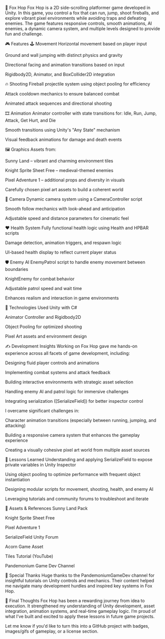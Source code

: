 🦊 Fox Hop
Fox Hop is a 2D side-scrolling platformer game developed in Unity. In this game, you control a fox that can run, jump, shoot fireballs, and explore vibrant pixel environments while avoiding traps and defeating enemies. The game features responsive controls, smooth animations, AI enemies, a dynamic camera system, and multiple levels designed to provide fun and challenge.

🎮 Features
🕹️ Movement
Horizontal movement based on player input

Ground and wall jumping with distinct physics and gravity

Directional facing and animation transitions based on input

Rigidbody2D, Animator, and BoxCollider2D integration

🔥 Shooting
Fireball projectile system using object pooling for efficiency

Attack cooldown mechanics to ensure balanced combat

Animated attack sequences and directional shooting

🎞️ Animation
Animator controller with state transitions for:
Idle, Run, Jump, Attack, Get Hurt, and Die

Smooth transitions using Unity's "Any State" mechanism

Visual feedback animations for damage and death events

🖼️ Graphics
Assets from:

Sunny Land – vibrant and charming environment tiles

Knight Sprite Sheet Free – medieval-themed enemies

Pixel Adventure 1 – additional props and diversity in visuals

Carefully chosen pixel art assets to build a coherent world

🎥 Camera
Dynamic camera system using a CameraController script

Smooth follow mechanics with look-ahead and anticipation

Adjustable speed and distance parameters for cinematic feel

❤️ Health System
Fully functional health logic using Health and HPBAR scripts

Damage detection, animation triggers, and respawn logic

UI-based health display to reflect current player status

🛡️ Enemy AI
EnemyPatrol script to handle enemy movement between boundaries

KnightEnemy for combat behavior

Adjustable patrol speed and wait time

Enhances realism and interaction in game environments

🔧 Technologies Used
Unity with C#

Animator Controller and Rigidbody2D

Object Pooling for optimized shooting

Pixel Art assets and environment design

✍️ Development Insights
Working on Fox Hop gave me hands-on experience across all facets of game development, including:

Designing fluid player controls and animations

Implementing combat systems and attack feedback

Building interactive environments with strategic asset selection

Handling enemy AI and patrol logic for immersive challenges

Integrating serialization ([SerializeField]) for better inspector control

I overcame significant challenges in:

Character animation transitions (especially between running, jumping, and attacking)

Building a responsive camera system that enhances the gameplay experience

Creating a visually cohesive pixel art world from multiple asset sources

🧠 Lessons Learned
Understanding and applying SerializeField to expose private variables in Unity Inspector

Using object pooling to optimize performance with frequent object instantiation

Designing modular scripts for movement, shooting, health, and enemy AI

Leveraging tutorials and community forums to troubleshoot and iterate

🎨 Assets & References
Sunny Land Pack

Knight Sprite Sheet Free

Pixel Adventure 1

SerializeField Unity Forum

Acorn Game Asset

Tiles Tutorial (YouTube)

Pandemonium Game Dev Channel

🙌 Special Thanks
Huge thanks to the PandemoniumGameDev channel for insightful tutorials on Unity controls and mechanics. Their content helped me navigate many development hurdles and inspired key systems in Fox Hop.

🏁 Final Thoughts
Fox Hop has been a rewarding journey from idea to execution. It strengthened my understanding of Unity development, asset integration, animation systems, and real-time gameplay logic. I’m proud of what I’ve built and excited to apply these lessons in future game projects.

Let me know if you'd like to turn this into a GitHub project with badges, images/gifs of gameplay, or a license section.
